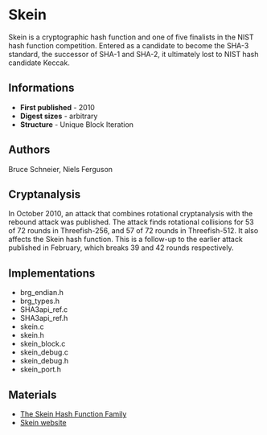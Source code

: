 # Skein

Skein is a cryptographic hash function and one of five finalists in the NIST hash function competition. Entered as a candidate to become the SHA-3 standard, the successor of SHA-1 and SHA-2, it ultimately lost to NIST hash candidate Keccak.

## Informations

* __First published__ - 2010
* __Digest sizes__ - arbitrary
* __Structure__ - Unique Block Iteration

## Authors

Bruce Schneier, Niels Ferguson

## Cryptanalysis

In October 2010, an attack that combines rotational cryptanalysis with the rebound attack was published. The attack finds rotational collisions for 53 of 72 rounds in Threefish-256, and 57 of 72 rounds in Threefish-512. It also affects the Skein hash function. This is a follow-up to the earlier attack published in February, which breaks 39 and 42 rounds respectively.

## Implementations

- brg_endian.h
- brg_types.h
- SHA3api_ref.c
- SHA3api_ref.h
- skein.c
- skein.h
- skein_block.c
- skein_debug.c
- skein_debug.h
- skein_port.h

## Materials

- [The Skein Hash Function Family](http://www.skein-hash.info/sites/default/files/skein1.3.pdf)
- [Skein website](http://www.skein-hash.info/)